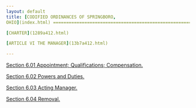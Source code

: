 ```yaml
---
layout: default 
title: [CODIFIED ORDINANCES OF SPRINGBORO,
OHIO](index.html) =====================================================

[CHARTER](1289a412.html)

[ARTICLE VI THE MANAGER](13b7a412.html)

---
```


[Section 6.01 Appointment; Qualifications; Compensation.](13b9a412.html)

[Section 6.02 Powers and Duties.](13bda412.html)

[Section 6.03 Acting Manager.](13cca412.html)

[Section 6.04 Removal.](13d0a412.html)
